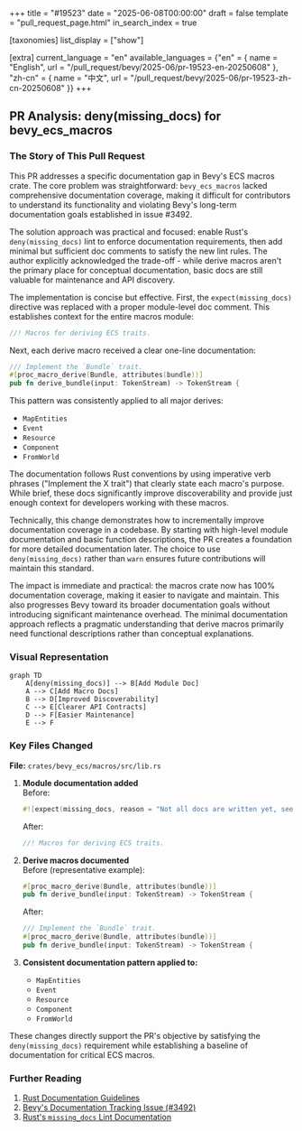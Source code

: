 +++
title = "#19523"
date = "2025-06-08T00:00:00"
draft = false
template = "pull_request_page.html"
in_search_index = true

[taxonomies]
list_display = ["show"]

[extra]
current_language = "en"
available_languages = {"en" = { name = "English", url = "/pull_request/bevy/2025-06/pr-19523-en-20250608" }, "zh-cn" = { name = "中文", url = "/pull_request/bevy/2025-06/pr-19523-zh-cn-20250608" }}
+++

## PR Analysis: deny(missing_docs) for bevy_ecs_macros

### The Story of This Pull Request

This PR addresses a specific documentation gap in Bevy's ECS macros crate. The core problem was straightforward: `bevy_ecs_macros` lacked comprehensive documentation coverage, making it difficult for contributors to understand its functionality and violating Bevy's long-term documentation goals established in issue #3492.

The solution approach was practical and focused: enable Rust's `deny(missing_docs)` lint to enforce documentation requirements, then add minimal but sufficient doc comments to satisfy the new lint rules. The author explicitly acknowledged the trade-off - while derive macros aren't the primary place for conceptual documentation, basic docs are still valuable for maintenance and API discovery.

The implementation is concise but effective. First, the `expect(missing_docs)` directive was replaced with a proper module-level doc comment. This establishes context for the entire macros module:
```rust
//! Macros for deriving ECS traits.
```

Next, each derive macro received a clear one-line documentation:
```rust
/// Implement the `Bundle` trait.
#[proc_macro_derive(Bundle, attributes(bundle))]
pub fn derive_bundle(input: TokenStream) -> TokenStream {
```

This pattern was consistently applied to all major derives:
- `MapEntities`
- `Event`
- `Resource`
- `Component`
- `FromWorld`

The documentation follows Rust conventions by using imperative verb phrases ("Implement the X trait") that clearly state each macro's purpose. While brief, these docs significantly improve discoverability and provide just enough context for developers working with these macros.

Technically, this change demonstrates how to incrementally improve documentation coverage in a codebase. By starting with high-level module documentation and basic function descriptions, the PR creates a foundation for more detailed documentation later. The choice to use `deny(missing_docs)` rather than `warn` ensures future contributions will maintain this standard.

The impact is immediate and practical: the macros crate now has 100% documentation coverage, making it easier to navigate and maintain. This also progresses Bevy toward its broader documentation goals without introducing significant maintenance overhead. The minimal documentation approach reflects a pragmatic understanding that derive macros primarily need functional descriptions rather than conceptual explanations.

### Visual Representation

```mermaid
graph TD
    A[deny(missing_docs)] --> B[Add Module Doc]
    A --> C[Add Macro Docs]
    B --> D[Improved Discoverability]
    C --> E[Clearer API Contracts]
    D --> F[Easier Maintenance]
    E --> F
```

### Key Files Changed

**File:** `crates/bevy_ecs/macros/src/lib.rs`

1. **Module documentation added**  
   Before:
   ```rust
   #![expect(missing_docs, reason = "Not all docs are written yet, see #3492.")]
   ```
   
   After:
   ```rust
   //! Macros for deriving ECS traits.
   ```

2. **Derive macros documented**  
   Before (representative example):
   ```rust
   #[proc_macro_derive(Bundle, attributes(bundle))]
   pub fn derive_bundle(input: TokenStream) -> TokenStream {
   ```
   
   After:
   ```rust
   /// Implement the `Bundle` trait.
   #[proc_macro_derive(Bundle, attributes(bundle))]
   pub fn derive_bundle(input: TokenStream) -> TokenStream {
   ```

3. **Consistent documentation pattern applied to:**
   - `MapEntities`
   - `Event`
   - `Resource`
   - `Component`
   - `FromWorld`

These changes directly support the PR's objective by satisfying the `deny(missing_docs)` requirement while establishing a baseline of documentation for critical ECS macros.

### Further Reading
1. [Rust Documentation Guidelines](https://rust-lang.github.io/rfcs/1574-more-api-documentation-conventions.html)
2. [Bevy's Documentation Tracking Issue (#3492)](https://github.com/bevyengine/bevy/issues/3492)
3. [Rust's `missing_docs` Lint Documentation](https://doc.rust-lang.org/rustc/lints/listing/allowed-by-default.html#missing-docs)